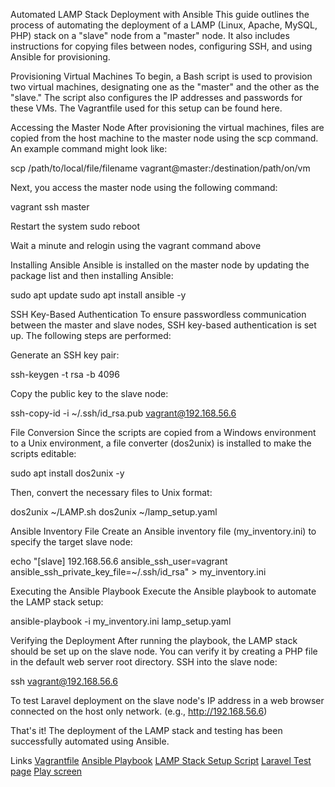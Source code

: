 Automated LAMP Stack Deployment with Ansible
This guide outlines the process of automating the deployment of a LAMP (Linux, Apache, MySQL, PHP) stack on a "slave" node from a "master" node. It also includes instructions for copying files between nodes, configuring SSH, and using Ansible for provisioning.

Provisioning Virtual Machines
To begin, a Bash script is used to provision two virtual machines, designating one as the "master" and the other as the "slave." The script also configures the IP addresses and passwords for these VMs. The Vagrantfile used for this setup can be found here.

Accessing the Master Node
After provisioning the virtual machines, files are copied from the host machine to the master node using the scp command. An example command might look like:

scp /path/to/local/file/filename vagrant@master:/destination/path/on/vm

Next, you access the master node using the following command:

vagrant ssh master

Restart the system
sudo reboot

Wait a minute and relogin using the vagrant command above

Installing Ansible
Ansible is installed on the master node by updating the package list and then installing Ansible:

sudo apt update
sudo apt install ansible -y

SSH Key-Based Authentication
To ensure passwordless communication between the master and slave nodes, SSH key-based authentication is set up. The following steps are performed:

Generate an SSH key pair:

ssh-keygen -t rsa -b 4096

Copy the public key to the slave node:

ssh-copy-id -i ~/.ssh/id_rsa.pub vagrant@192.168.56.6

File Conversion
Since the scripts are copied from a Windows environment to a Unix environment, a file converter (dos2unix) is installed to make the scripts editable:

sudo apt install dos2unix -y

Then, convert the necessary files to Unix format:

dos2unix ~/LAMP.sh
dos2unix ~/lamp_setup.yaml

Ansible Inventory File
Create an Ansible inventory file (my_inventory.ini) to specify the target slave node:

echo "[slave]
192.168.56.6 ansible_ssh_user=vagrant ansible_ssh_private_key_file=~/.ssh/id_rsa" > my_inventory.ini

Executing the Ansible Playbook
Execute the Ansible playbook to automate the LAMP stack setup:

ansible-playbook -i my_inventory.ini lamp_setup.yaml

Verifying the Deployment
After running the playbook, the LAMP stack should be set up on the slave node. You can verify it by creating a PHP file in the default web server root directory. SSH into the slave node:

ssh vagrant@192.168.56.6

To test Laravel deployment on the slave node's IP address in a web browser connected on the host only network. (e.g., http://192.168.56.6)

That's it! The deployment of the LAMP stack and testing has been successfully automated using Ansible.

Links
[Vagrantfile](/vagrantfile.sh)
[Ansible Playbook](/lamp_setup.yaml)
[LAMP Stack Setup Script](/LAMP.sh)
[Laravel Test page](/laravel.png)
[Play screen](/playbook.png)